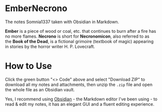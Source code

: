 # EmberNecrono

The notes Somnia1337 taken with Obsidian in Markdown.

**Ember** is a piece of wood or coal, etc. that continues to burn after a fire has no more flames. **Necrono** is short for **Necronomicon**, also referred to as the **Book of the Dead**, is a fictional grimoire (textbook of magic) appearing in stories by the horror writer H. P. Lovecraft.

# How to Use

Click the green button "<> Code" above and select "Download ZIP" to download all my notes and attachments, then unzip the `.zip` file and open the whole file as an Obsidian vault.

Yes, I recommend using [Obsidian](https://obsidian.md/) - the Markdown editor I've been using - to read & edit my notes, it has an elegant GUI and a fluent editing experience.